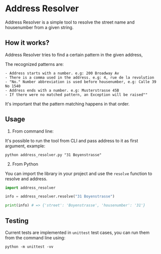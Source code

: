 
# Address Resolver

Address Resolver is a simple tool to resolve the street name and housenumber
from a given string.

## How it works?

Address Resolver tries to find a certain pattern in the given address,

The recognized patterns are:

    - Address starts with a number. e.g: 200 Broadway Av
    - There is a comma used in the address. e.g: 4, rue de la revolution
    - "No." Number abbreviation is used before housenumber, e.g: Calle 39 No 1540
    - Address ends with a number. e.g: Musterstrasse 45B
    - If there were no matched pattern, an Exception will be raised""

It's important that the pattern matching happens in that order.


## Usage

1. From command line:

It's possible to run the tool from CLI and pass address to it as first argument, example:

```
python address_resolver.py "31 Boyenstrasse"
```


2. From Python

You can import the library in your project and use the `resolve` function to resolve and address.

```python
import address_resolver

info = address_resolver.resolve("31 Boyenstrasse")

print(info) # => {'street': 'Boyenstrasse', 'housenumber': '31'}
```


## Testing

Current tests are implemented in `unittest` test cases, you can run them from the command line using:

```
python -m unittest -vv
```
